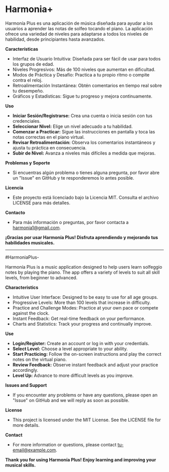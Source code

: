 # Harmonia+

Harmonía Plus es una aplicación de música diseñada para ayudar a los usuarios a aprender las notas de solfeo tocando el piano. La aplicación ofrece una variedad de niveles para adaptarse a todos los niveles de habilidad, desde principiantes hasta avanzados.

**Características**
- Interfaz de Usuario Intuitiva: Diseñada para ser fácil de usar para todos los grupos de edad.
- Niveles Progresivos: Más de 100 niveles que aumentan en dificultad.
- Modos de Práctica y Desafío: Practica a tu propio ritmo o compite contra el reloj.
- Retroalimentación Instantánea: Obtén comentarios en tiempo real sobre tu desempeño.
- Gráficos y Estadísticas: Sigue tu progreso y mejora continuamente.

**Uso**
- **Iniciar Sesión/Registrarse:** Crea una cuenta o inicia sesión con tus credenciales.
- **Seleccionar Nivel:** Elige un nivel adecuado a tu habilidad.
- **Comenzar a Practicar:** Sigue las instrucciones en pantalla y toca las notas correctas en el piano virtual.
- **Revisar Retroalimentación:** Observa los comentarios instantáneos y ajusta tu práctica en consecuencia.
- **Subir de Nivel:** Avanza a niveles más difíciles a medida que mejoras.

**Problemas y Soporte**
- Si encuentras algún problema o tienes alguna pregunta, por favor abre un "Issue" en GitHub y te responderemos lo antes posible.

**Licencia**
- Este proyecto está licenciado bajo la Licencia MIT. Consulta el archivo LICENSE para más detalles.

**Contacto**
- Para más información o preguntas, por favor contacta a harmonia1@gmail.com.


**¡Gracias por usar Harmonía Plus! Disfruta aprendiendo y mejorando tus habilidades musicales.**


**********************************************************************************************************************************************************

#HarmoniaPlus-

Harmonía Plus is a music application designed to help users learn solfeggio notes by playing the piano. The app offers a variety of levels to suit all skill levels, from beginner to advanced.

**Characteristics**
- Intuitive User Interface: Designed to be easy to use for all age groups.
- Progressive Levels: More than 100 levels that increase in difficulty.
- Practice and Challenge Modes: Practice at your own pace or compete against the clock.
- Instant Feedback: Get real-time feedback on your performance.
- Charts and Statistics: Track your progress and continually improve.

**Use**
- **Login/Register:** Create an account or log in with your credentials.
- **Select Level:** Choose a level appropriate to your ability.
- **Start Practicing:** Follow the on-screen instructions and play the correct notes on the virtual piano.
- **Review Feedback:** Observe instant feedback and adjust your practice accordingly.
- **Level Up:** Advance to more difficult levels as you improve.

**Issues and Support**
- If you encounter any problems or have any questions, please open an "Issue" on GitHub and we will reply as soon as possible.

**License**
- This project is licensed under the MIT License. See the LICENSE file for more details.

**Contact**
- For more information or questions, please contact tu-email@example.com.


**Thank you for using Harmonía Plus! Enjoy learning and improving your musical skills.**
